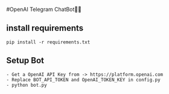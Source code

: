 #OpenAI Telegram ChatBot🤖💎
    
## install requirements
    pip install -r requirements.txt


## Setup Bot
    - Get a OpenAI API Key from -> https://platform.openai.com
    - Replace BOT_API_TOKEN and OpenAI_TOKEN_KEY in config.py
    - python bot.py